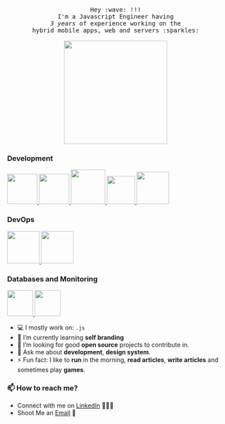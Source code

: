 
<p align="center">
  <samp>
    Hey :wave: !!!
    <br>I'm a Javascript Engineer having
      <br><em>3 years</em> of experience working on the 
    <br> hybrid mobile apps, web and servers :sparkles:<br><br>
    <img src="https://media.giphy.com/media/NYnvbOCBu85Xy/source.gif" width="240px" align="center"> 
   <!-- ![Owais's github stats](https://github-readme-stats.vercel.app/api?username=mowaisfarid&hide=issues&show_icons=true&theme=onedark) -->
  </samp>
</p>

<!--### Hi there 👋

<!--
**LondheShubham153/LondheShubham153** is a ✨ _special_ ✨ repository because its `README.md` (this file) appears on your GitHub profile.
-->

<!-- I am [Shubham](https://www.linkedin.com/in/shubhamlondhe1996/), a Senior Staff Engineer (Development, DevOps, Platform Engineering) from [🇮🇳 ](https://en.wikipedia.org/wiki/India)&nbsp; passionate about developing production-ready applications with 8+ years of professional onsite as well as remote working experience. 🎯 -->

<!--I mostly work with Python, MVC Frameworks and Cloud based technologies. 🚀 -->

### Development
<p float="left">
   <a href="https://reactjs.org/" target="_blank">
    <img src="https://raw.githubusercontent.com/itsksaurabh/itsksaurabh/master/assets/react.png" height="70" />
   </a>



  <a href="https://www.w3.org/wiki/The_web_standards_model_-_HTML_CSS_and_JavaScript" target="_blank" >
    <img src="https://raw.githubusercontent.com/itsksaurabh/itsksaurabh/master/assets/html-css-js.png" height="70" />
  </a>
  
  <a href="https://www.docker.com/" target="_blank" >
    <img src="https://raw.githubusercontent.com/itsksaurabh/itsksaurabh/master/assets/docker.gif"  height="80" /> 
  </a>
  
  
  <a href="https://docs.gitlab.com/ee/ci/" target="_blank" >
    <img src="https://raw.githubusercontent.com/itsksaurabh/itsksaurabh/master/assets/cicd.gif"  height="65" />
  </a>
  <a href="https://grpc.io/" target="_blank" >
    <img src="https://raw.githubusercontent.com/itsksaurabh/itsksaurabh/master/assets/grpc.gif"  height="75" />
  </a>
  
 </p>
  
### DevOps
  
 <p float="left">

   <a href="https://aws.amazon.com/" target="_blank" >
    <img src="https://raw.githubusercontent.com/itsksaurabh/itsksaurabh/master/assets/aws.gif"  height="75" />
  </a>
  
  <a href="https://m.do.co/c/3bc2250b7076" target="_blank" >
    <img src="https://raw.githubusercontent.com/itsksaurabh/itsksaurabh/master/assets/do.gif"  height="75" />
  </a> 
  
 </p>
  
### Databases and Monitoring
  
  <a href="https://www.postgresql.org" target="_blank" >
    <img src="https://www.postgresql.org/media/img/about/press/elephant.png" height="60" />
  </a>
  </a>
    <a href="https://www.mongodb.com/" target="_blank" >
    <img src="https://www.logolynx.com/images/logolynx/cf/cf72126a3551b816d617a06ffb01388b.png" height="60" />
  </a>
  
</p>



- 💻 I mostly work on: `.js`
- 🌱 I’m currently learning **self branding**
- 🧐 I’m looking for good **open source** projects to contribute in.
- 💬 Ask me about **development**, **design system**.
- ⚡ Fun fact:  I like to **run** in the morning, **read articles**, **write articles** and sometimes play **games**.
 ### 📫 How to reach me?
 - Connect with me on [LinkedIn](https://www.linkedin.com/in/muhammad-owais-farid-54315718a/) 👨🏻‍💻
 - Shoot Me an [Email](mailto:mowaisfarid@gmail.com) 💌
